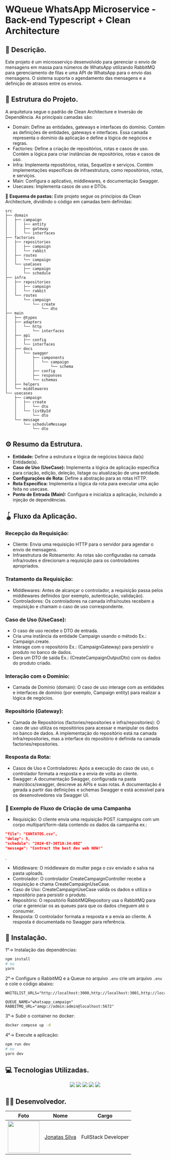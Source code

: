 # WQueue WhatsApp Microservice - Back-end Typescript + Clean Architecture

## 💬 Descrição.

Este projeto é um microsserviço desenvolvido para gerenciar o envio de mensagens em massa para números de WhatsApp utilizando RabbitMQ para gerenciamento de filas e uma API de WhatsApp para o envio das mensagens. O sistema suporta o agendamento das mensagens e a definição de atrasos entre os envios.

## 🚧 Estrutura do Projeto.
A arquitetura segue o padrão de Clean Architecture e Inversão de Dependência. As principais camadas são:
- Domain: Define as entidades, gateways e interfaces do domínio.
Contém as definições de entidades, gateways e interfaces. Essa camada representa o domínio da aplicação e define a lógica de negócios e regras.
- Factories: Define a criação de repositórios, rotas e casos de uso.
Contém a lógica para criar instâncias de repositórios, rotas e casos de uso.
- Infra: Implementa repositórios, rotas, Sequelize e serviços.
Contém implementações específicas de infraestrutura, como repositórios, rotas, e serviços.
- Main: Configura o aplicativo, middlewares, e documentação Swagger.
- Usecases: Implementa casos de uso e DTOs.

📂 **Esquema de pastas:** Este projeto segue os princípios da Clean Architecture, dividindo o código em camadas bem definidas:
```
src
├── domain
│   ├── campaign
│   │   ├── entity
│   │   ├── gateway
│   │   └── interfaces
├── factories
│   ├── repositories
│   │   ├── campaign
│   │   └── rabbit
│   ├── routes
│   │   └── campaign
│   └── useCases
│       ├── campaign
│       └── schedule
├── infra
│   ├── repositories
│   │   ├── campaign
│   │   └── rabbit
│   └── routes
│       └── campaign
│           └── create
│               └── dto
├── main
│   ├── @types
│   ├── adapters
│   │   └── http
│   │       └── interfaces
│   ├── api
│   │   ├── config
│   │   └── interfaces
│   ├── docs
│   │   └── swagger
│   │       ├── components
│   │       │   └── campaign
│   │       │       └── schema
│   │       ├── config
│   │       ├── responses
│   │       └── schemas
│   ├── helpers
│   └── middlewares
└── usecases
    ├── campaign
    │   ├── create
    │   │   └── dto
    │   └── listById
    │       └── dto
    └── message
        └── scheduleMessage
            └── dto
```
## ⚙ Resumo da Estrutura.

- **Entidade:** Define a estrutura e lógica de negócios básica da(s) Entidade(s).
- **Caso de Uso (UseCase):** Implementa a lógica de aplicação específica para criação, edição, deleção, listage ou atualização de uma entidade.
- **Configurações de Rota:** Define a abstração para as rotas HTTP.
- **Rota Específica:** Implementa a lógica da rota para executar uma ação feita no usecase.
- **Ponto de Entrada (Main):** Configura e inicializa a aplicação, incluindo a injeção de dependências.

## 🪀 Fluxo da Aplicação.

### Recepção da Requisição:
- Cliente: Envia uma requisição HTTP para o servidor para agendar o envio de mensagens.
- Infraestrutura de Roteamento: As rotas são configuradas na camada infra/routes e direcionam a requisição para os controladores apropriados.

### Tratamento da Requisição:
- Middlewares: Antes de alcançar o controlador, a requisição passa pelos middlewares definidos (por exemplo, autenticação, validação).
- Controladores: Os controladores na camada infra/routes recebem a requisição e chamam o caso de uso correspondente.

### Caso de Uso (UseCase):
- O caso de uso recebe o DTO de entrada.
- Cria uma instância da entidade Campaign usando o método Ex.: Campaign.create.
- Interage com o repositório Ex.: (CampaignGateway) para persistir o produto no banco de dados.
- Gera um DTO de saída Ex.: (CreateCampaignOutputDto) com os dados do produto criado.

### Interação com o Domínio:
- Camada de Domínio (domain): O caso de uso interage com as entidades e interfaces de domínio (por exemplo, Campaign entity) para realizar a lógica de negócios.

### Repositório (Gateway):
- Camada de Repositórios (factories/repositories e infra/repositories): O caso de uso utiliza os repositórios para acessar e manipular os dados no banco de dados. A implementação do repositório está na camada infra/repositories, mas a interface do repositório é definida na camada factories/repositories.

### Resposta da Rota:
- Casos de Uso e Controladores: Após a execução do caso de uso, o controlador formata a resposta e a envia de volta ao cliente.
- Swagger: A documentação Swagger, configurada na pasta main/docs/swagger, descreve as APIs e suas rotas. A documentação é gerada a partir das definições e schemas Swagger e está acessível para os desenvolvedores via Swagger UI.

### 📱 Exemplo de Fluxo de Criação de uma Campanha
- Requisição: O cliente envia uma requisição POST /campaigns com um corpo multipart/form-data contendo os dados da campanha ex.:
```json
"file": "CONTATOS.csv",
"delay": 5,
"schedule": "2024-07-30T10:34:00Z"
"message": "Contract the best dev web NOW!"
```
.
- Middleware: O middleware do multer pega o csv enviado e salva na pasta uploads.
- Controlador: O controlador CreateCampaignController recebe a requisição e chama CreateCampaignUseCase.
- Caso de Uso: CreateCampaignUseCase valida os dados e utiliza o repositório para persistir o produto.
- Repositório: O repositório RabbitMQRepository usa o RabbitMQ para criar e gerenciar os as queues para que os dados cheguem até o consumer.
- Resposta: O controlador formata a resposta e a envia ao cliente. A resposta é documentada no Swagger para referência.

## 🎯 Instalação.
1°→ Instalação das dependências:
```bash
npm install
# ou
yarn
```
2°→ Configure o RabbitMQ e a Queue no arquivo `.env` crie um arquivo `.env` e cole o código abaixo:
```env
WHITELIST_URLS="http://localhost:3000,http://localhost:3001,http://localhost:8000"

QUEUE_NAME="whatsapp_campaign"
RABBITMQ_URL="amqp://admin:admin@localhost:5672"
```
3°→ Subir o container no docker:
```bash
docker compose up -d
```
4°→ Execute a aplicação:
```bash
npm run dev
# ou
yarn dev

```

## 💻 Tecnologias Utilizadas.

 <div align="center">
  <image src="https://img.shields.io/badge/TypeScript-007ACC?style=for-the-badge&logo=typescript&logoColor=white" />
  <image src="https://img.shields.io/badge/Express%20js-000000?style=for-the-badge&logo=express&logoColor=white" />
  <image src="https://img.shields.io/badge/Swagger-85EA2D?style=for-the-badge&logo=Swagger&logoColor=white" />
  <image src="https://img.shields.io/badge/rabbitmq-%23FF6600.svg?&style=for-the-badge&logo=rabbitmq&logoColor=white" />
  <image src="https://img.shields.io/badge/Docker-2CA5E0?style=for-the-badge&logo=docker&logoColor=white" />
</div>

## 👨‍💻 Desenvolvedor.

| Foto                                                                                                                           | Nome                                                 | Cargo               |
| ------------------------------------------------------------------------------------------------------------------------------ | ---------------------------------------------------- | ------------------- |
| <img src="https://avatars.githubusercontent.com/u/100796752?s=400&u=ae99bd456c6b274cd934d85a374a44340140e222&v=4" width="100"> | [Jonatas Silva](https://github.com/JsCodeDevlopment) | FullStack Developer |
